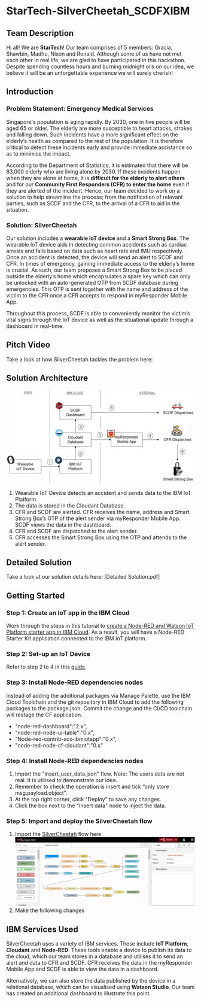 # StarTech-SilverCheetah_SCDFXIBM 

## Team Description
Hi all! We are **StarTech**! Our team comprises of 5 members: Gracia, Shawbin, Madhu, Nixon and Ronald. Although some of us have not met each other in real life, we are glad to have participated in this hackathon. Despite spending countless hours and burning midnight oils on our idea, we believe it will be an unforgettable experience we will surely cherish!

## Introduction
### Problem Statement: Emergency Medical Services
Singapore's population is aging rapidly. By 2030, one in five people will be aged 65 or older. The elderly are more susceptible to heart attacks, strokes and falling down. Such incidents have a more significant effect on the elderly’s health as compared to the rest of the population. It is therefore critical to detect these incidents early and provide immediate assistance so as to minimise the impact. 

According to the Department of Statistics, it is estimated that there will be 83,000 elderly who are living alone by 2030. If these incidents happen when they are alone at home, it is **difficult for the elderly to alert others** and for our **Community First Responders (CFR) to enter the home** even if they are alerted of the incident. Hence, our team decided to work on a solution to help streamline the process; from the notification of relevant parties, such as SCDF and the CFR, to the arrival of a CFR to aid in the situation.
### Solution: SilverCheetah
Our solution includes a **wearable IoT device** and a **Smart Strong Box**. The wearable IoT device aids in detecting common accidents such as cardiac arrests and falls based on data such as heart rate and IMU respectively. Once an accident is detected, the device will send an alert to SCDF and CFR. In times of emergency, gaining immediate access to the elderly’s home is crucial. As such, our team proposes a Smart Strong Box to be placed outside the elderly’s home which encapsulates a spare key which can only be unlocked with an auto-generated OTP from SCDF database during emergencies. This OTP is sent together with the name and address of the victim to the CFR once a CFR accepts to respond in myResponder Mobile App.

Throughout this process, SCDF is able to conveniently monitor the victim’s vital signs through the IoT device as well as the situational update through a dashboard in real-time.

## Pitch Video 
Take a look at how SilverCheetah tackles the problem here: 

## Solution Architecture 
![Solution Architecture](https://github.com/madhumitha998/StarTech-SilverCheetah_SCDFXIBM/blob/master/Images/Architecture%20diagram.jpg)

1. Wearable IoT Device detects an accident and sends data to the IBM IoT Platform
2. The data is stored in the Cloudant Database. 
3. CFR and SCDF are alerted. CFR receives the name, address and Smart Strong Box’s OTP of the alert sender via myResponder Mobile App. SCDF views the data in the dashboard. 
4. CFR and SCDF are dispatched to the alert sender. 
5. CFR accesses the Smart Strong Box using the OTP and attends to the alert sender. 

## Detailed Solution
Take a look at our solution details here: [Detailed Solution.pdf]

## Getting Started
### Step 1: Create an IoT app in the IBM Cloud
Work through the steps in this tutorial to [create a Node-RED and Watson IoT Platform starter app in IBM Cloud](https://developer.ibm.com/tutorials/how-to-create-an-internet-of-things-platform-starter-application/). As a result, you will have a Node-RED Starter Kit application connected to the IBM IoT platform.
### Step 2: Set-up an IoT Device
Refer to step 2 to 4 in this [guide](https://developer.ibm.com/tutorials/create-a-voice-enabled-covid-19-chatbot-using-node-red/). 
### Step 3: Install Node-RED dependencies nodes
Instead of adding the additional packages via Manage Palette, use the IBM Cloud Toolchain and the git repository in IBM Cloud to add the following packages to the package.json. Commit the change and the CI/CD toolchain will restage the CF application.

* "node-red-dashboard":"2.x",
* "node-red-node-ui-table":"0.x",
* "Node-red-contrib-scx-ibmiotapp":"0.x",
* "node-red-node-cf-cloudant":"0.x"
### Step 4: Install Node-RED dependencies nodes
1. Import the "insert_user_data.json" flow. Note: The users data are not real. It is utilised  to demonstrate our idea.
2. Remember to check the operation is insert and tick “only store msg.payload.object”.
3. At the top right corner, click "Deploy" to save any changes. 
4. Click the box next to the "Insert data" node to inject the data. 
### Step 5: Import and deploy the SilverCheetah flow
1. Import the [SilverCheetah](https://developer.ibm.com/tutorials/create-a-voice-enabled-covid-19-chatbot-using-node-red/) flow here. 
![SilverCheetah Flow](https://github.com/madhumitha998/StarTech-SilverCheetah_SCDFXIBM/blob/master/Images/Node%20RED%20flow.png)
2. Make the following changes 

## IBM Services Used 
SilverCheetah uses a variety of IBM services. These include **IoT Platform**, **Cloudant** and **Node-RED**. These tools enable a device to publish its data to the cloud, which our team stores in a database and utilises it to send an alert and data to CFR and SCDF. CFR receives the data in the myResponder Mobile App and SCDF is able to view the data in a dashboard. 

Alternatively, we can also store the data published by the device in a relational database, which can be visualised using **Watson Studio**. Our team has created an additional dashboard to illustrate this point. 
